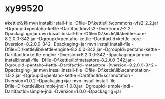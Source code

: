# xy99520 
#kettle依赖
mvn  install:install-file  -Dfile=D:\kettle\lib\commons-vfs2-2.2.jar  -DgroupId=pentaho-kettle  -DartifactId=vfs2  -Dversion=2-2.2  -Dpackaging=jar
mvn install:install-file -Dfile=D:\kettle\lib\kettle-core-8.2.0.0-342.jar -DgroupId=pentaho-kettle -DartifactId=kettle-core  -Dversion=8.2.0.0-342  -Dpackaging=jar
mvn  install:install-file  -Dfile=D:\kettle\lib\kettle-engine-8.2.0.0-342.jar  -DgroupId=pentaho-kettle  -DartifactId=kettle-engine  -Dversion=8.2.0.0-342  -Dpackaging=jar
mvn  install:install-file  -Dfile=D:\kettle\lib\metastore-8.2.0.0-342.jar  -DgroupId=pentaho-kettle  -DartifactId=metastore  -Dversion=8.2.0.0-342  -Dpackaging=jar
mvn  install:install-file  -Dfile=D:\kettle\lib\scannotation-1.0.2.jar  -DgroupId=pentaho-kettle  -DartifactId=scannotation  -Dversion=1.0.2  -Dpackaging=jar
mvn  install:install-file  -Dfile=D:\kettle\lib\simple-jndi-1.0.0.jar  -DgroupId=simple-jndi  -DartifactId=simple-jndi  -Dversion=1.0.0  -Dpackaging=jar

